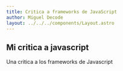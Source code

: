 ```yaml
---
title: Critica a frameworks de JavaScript
author: Miguel Decode
layout: ../../../components/Layout.astro
---
```


## Mi critica a javascript

Una critica a los frameworks de Javascript
